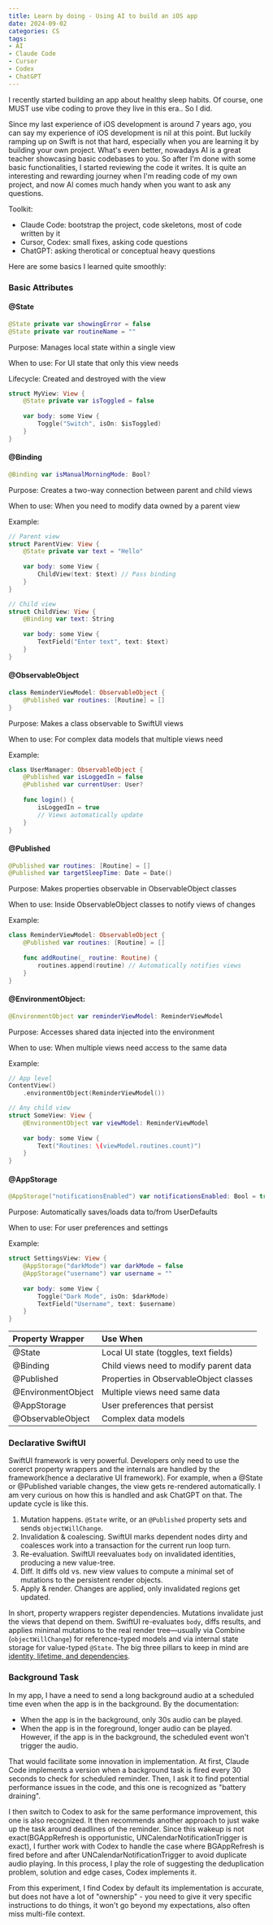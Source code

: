 ```yaml
---
title: Learn by doing - Using AI to build an iOS app
date: 2024-09-02
categories: CS
tags:
- AI
- Claude Code
- Cursor
- Codex
- ChatGPT
---
```


I recently started building an app about healthy sleep habits. Of course, one MUST use vibe coding to prove they live in this era.. So I did. 

Since my last experience of iOS development is around 7 years ago, you can say my experience of iOS development is nil at this point. But luckily ramping up on Swift is not that hard, especially when you are learning it by building your own project. What's even better, nowadays AI is a great teacher showcasing basic codebases to you. So after I'm done with some basic functionalities, I started reviewing the code it writes. It is quite an interesting and rewarding journey when I'm reading code of my own project, and now AI comes much handy when you want to ask any questions.

Toolkit: 

- Claude Code: bootstrap the project, code skeletons, most of code written by it
- Cursor, Codex: small fixes, asking code questions
- ChatGPT: asking therotical or conceptual heavy questions

Here are some basics I learned quite smoothly:

### Basic Attributes

#### @State

```swift
@State private var showingError = false
@State private var routineName = ""
```

Purpose: Manages local state within a single view

When to use: For UI state that only this view needs

Lifecycle: Created and destroyed with the view

```swift
struct MyView: View {
    @State private var isToggled = false
    
    var body: some View {
        Toggle("Switch", isOn: $isToggled)
    }
}
```

#### @Binding

```swift
@Binding var isManualMorningMode: Bool?
```

Purpose: Creates a two-way connection between parent and child views

When to use: When you need to modify data owned by a parent view

Example:

```swift
// Parent view
struct ParentView: View {
    @State private var text = "Hello"
    
    var body: some View {
        ChildView(text: $text) // Pass binding
    }
}

// Child view
struct ChildView: View {
    @Binding var text: String
    
    var body: some View {
        TextField("Enter text", text: $text)
    }
}
```

#### @ObservableObject

```swift
class ReminderViewModel: ObservableObject {
    @Published var routines: [Routine] = []
}
```

Purpose: Makes a class observable to SwiftUI views

When to use: For complex data models that multiple views need

Example:

```swift
class UserManager: ObservableObject {
    @Published var isLoggedIn = false
    @Published var currentUser: User?
    
    func login() {
        isLoggedIn = true
        // Views automatically update
    }
}
```

#### @Published

```swift
@Published var routines: [Routine] = []
@Published var targetSleepTime: Date = Date()
```

Purpose: Makes properties observable in ObservableObject classes

When to use: Inside ObservableObject classes to notify views of changes

Example:

```swift
class ReminderViewModel: ObservableObject {
    @Published var routines: [Routine] = []
    
    func addRoutine(_ routine: Routine) {
        routines.append(routine) // Automatically notifies views
    }
}
```

#### @EnvironmentObject: 

```swift
@EnvironmentObject var reminderViewModel: ReminderViewModel
```

Purpose: Accesses shared data injected into the environment

When to use: When multiple views need access to the same data

Example:

```swift
// App level
ContentView()
    .environmentObject(ReminderViewModel())

// Any child view
struct SomeView: View {
    @EnvironmentObject var viewModel: ReminderViewModel
    
    var body: some View {
        Text("Routines: \(viewModel.routines.count)")
    }
}
```

#### @AppStorage

```swift
@AppStorage("notificationsEnabled") var notificationsEnabled: Bool = true
```

Purpose: Automatically saves/loads data to/from UserDefaults

When to use: For user preferences and settings

Example:

```swift
struct SettingsView: View {
    @AppStorage("darkMode") var darkMode = false
    @AppStorage("username") var username = ""
    
    var body: some View {
        Toggle("Dark Mode", isOn: $darkMode)
        TextField("Username", text: $username)
    }
}
```

| Property Wrapper   | Use When                               |
| :----------------- | :------------------------------------- |
| @State             | Local UI state (toggles, text fields)  |
| @Binding           | Child views need to modify parent data |
| @Published         | Properties in ObservableObject classes |
| @EnvironmentObject | Multiple views need same data          |
| @AppStorage        | User preferences that persist          |
| @ObservableObject  | Complex data models                    |



### Declarative SwiftUI

SwiftUI framework is very powerful. Developers only need to use the corerct property wrappers and the internals are handled by the framework(hence a declarative UI framework). For example, when a @State or @Published variable changes, the view gets re-rendered automatically. I am very curious on how this is handled and ask ChatGPT on that. The update cycle is like this.

1. Mutation happens. `@State` write, or an `@Published` property sets and sends `objectWillChange`.
2. Invalidation & coalescing. SwiftUI marks dependent nodes dirty and coalesces work into a transaction for the current run loop turn.
3. Re-evaluation. SwiftUI reevaluates `body` on invalidated identities, producing a new value-tree.
4. Diff. It diffs old vs. new view values to compute a minimal set of mutations to the persistent render objects.
5. Apply & render. Changes are applied, only invalidated regions get updated.

In short, property wrappers register dependencies. Mutations invalidate just the views that depend on them. SwiftUI re-evaluates `body`, diffs results, and applies minimal mutations to the real render tree—usually via Combine (`objectWillChange`) for reference-typed models and via internal state storage for value-typed `@State`. The big three pillars to keep in mind are [identity, lifetime, and dependencies](https://developer.apple.com/videos/play/wwdc2021/10022/). 



### Background Task

In my app, I have a need to send a long background audio at a scheduled time even when the app is in the background. By the documentation:

- When the app is in the background, only 30s audio can be played.
- When the app is in the foreground, longer audio can be played. However, if the app is in the background, the scheduled event won't trigger the audio.

That would facilitate some innovation in implementation. At first, Claude Code implements a version when a background task is fired every 30 seconds to check for scheduled reminder. Then, I ask it to find potential performance issues in the code, and this one is recognized as "battery draining". 

I then switch to Codex to ask for the same performance improvement, this one is also recognized. It then recommends another approach to just wake up the task around deadlines of the reminder. Since this wakeup is not exact(BGAppRefresh is opportunistic, UNCalendarNotificationTrigger is exact), I further work with Codex to handle the case where BGAppRefresh is fired before and after UNCalendarNotificationTrigger to avoid duplicate audio playing. In this process, I play the role of suggesting the deduplication problem, solution and edge cases, Codex implements it.

From this experiment, I find Codex by default its implementation is accurate, but does not have a lot of "ownership" - you need to give it very specific instructions to do things, it won't go beyond my expectations, also often miss multi-file context. 